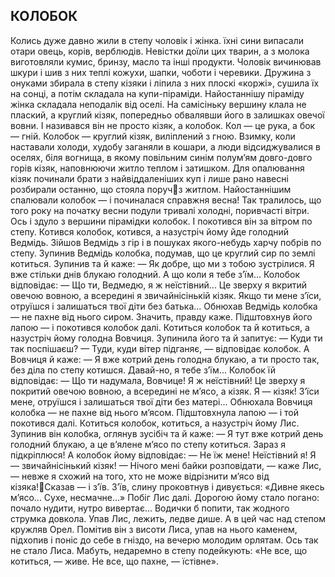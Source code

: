 ## КОЛОБОК
Колись дуже давно жили в степу чоловік і жінка. їхні сини випасали отари овець, корів, верблюдів. Невістки доїли цих тварин, а з молока виготовляли кумис, бринзу, масло та інші продукти. Чоловік вичинював шкури і шив з них теплі кожухи, шапки, чоботи і черевики. Дружина з онуками збирала в степу кізяки і ліпила з них плоскі «коржі», сушила їх на сонці, а потім складала на купи-піраміди.
Найостаннішу піраміду жінка складала неподалік від оселі. На самісіньку вершину клала не плаский, а круглий кізяк, попередньо обвалявши його в залишках овечої вовни. І називався він не просто кізяк, а колобок. Кол — це рука, а бок — гній. Колобок — круглий кізяк, виліплений з гною.
Взимку, коли наставали холоди, худобу заганяли в кошари, а люди відсиджувалися в оселях, біля вогнища, в якому повільним синім полум’ям довго-довго горів кізяк, наповнюючи житло теплом і затишком.
Для опалювання кізяк починали брати з найвіддаленіших куп і лише рано навесні розбирали останню, що стояла поручз житлом. Найостаннішим спалювали колобок — і починалася справжня весна!
Так тралилось, що того року на початку весни подули тривалі холодні, поривчасті вітри. Ось і здуло з вершини пірамідки колобок. І покотився він за вітром по степу. Котився колобок, котився, а назустріч йому йде голодний Ведмідь. Зійшов Ведмідь з гір і в пошуках якого-небудь харчу побрів по степу. Зупинив Ведмідь колобка, подумав, що це круглий сир по землі котиться. Зупинив та й каже:
— Як добре, що ми з тобою зустрілися. Я вже стільки днів блукаю голодний. А що коли я тебе з’їм...
Колобок відповідає:
— Що ти, Ведмедю, я ж неїстівний... Це зверху я вкритий овечою вовною, а всередині я звичайнісінькій кізяк. Якщо ти мене з’їси, отруїшся і залишаться твої діти без батька...
Обнюхав Ведмідь колобка — не пахне від нього сиром. Значить, правду каже. Підштовхнув його лапою — і покотився колобок далі.
Котиться колобок та й котиться, а назустріч йому голодна Вовчиця. Зупинила його та й запитує:
— Куди ти так поспішаєш?
— Туди, куди вітер підганяє, — відповідає колобок.
А Вовчиця й каже:
— Я вже котрий день голодна блукаю, а ти просто	так,	без
діла по степу котишся. Давай-но, я тебе з’їм...
Колобок їй відповідає:
— Що ти надумала, Вовчице! Я ж неїстівний! Це зверху я покритий овечою вовною, а всередині не м’ясо, а кізяк. Я — кізяк! З’їси мене, отруїшся і залишаться твої діти без матері...
Обнюхала Вовчиця колобка — не пахне від нього м’ясом. Підштовхнула лапою — і той покотився далі.
Котиться колобок, котиться, а назустріч йому Лис. Зупинив він колобка, оглянув зусібіч та й каже:
— Я тут вже котрий день голодний блукаю,	а	це	в’ялене
м’ясо по степу котиться. Зараз я підкріплюся!
А колобок йому відповідає:
— Не їж мене! Неїстівний я! Я — звичайнісінький кізяк!
— Нічого мені байки розповідати, — каже Лис, — невже я схожий на того, хто не може відрізнити м’ясо від кізяка!Сказав — і з’їв. З’їв, слину проковтнув і дивується: «Дивне якесь м’ясо... Сухе, несмачне...»
Побіг Лис далі. Дорогою йому стало погано: почало нудити, нутро вивертає... Водички б попити, так жодного струмка довкола. Упав Лис, лежить, ледве дише. А в цей час над степом кружляв Орел. Помітив він з висоти Лиса, упав на нього каменем, підхопив і поніс до себе в гніздо, на вечерю молодим орлятам. Ось так не стало Лиса.
Мабуть, недаремно в степу подейкують: «Не все, що котиться, — живе. Не все, що пахне, — їстівне».
